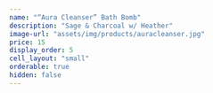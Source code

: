 ```yaml
---
name: "“Aura Cleanser” Bath Bomb"
description: "Sage & Charcoal w/ Heather"
image-url: "assets/img/products/auracleanser.jpg"
price: 15
display_order: 5
cell_layout: "small"
orderable: true
hidden: false
---
```

